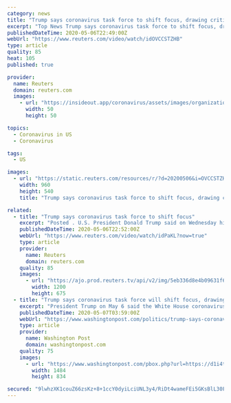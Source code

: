 ```yaml
---
category: news
title: "Trump says coronavirus task force to shift focus, drawing criticism"
excerpt: "Top News Trump says coronavirus task force to shift focus, drawing criticism. Posted . U.S. President Donald Trump said on Wednesday his White House coronavirus task force would r"
publishedDateTime: 2020-05-06T22:49:00Z
webUrl: "https://www.reuters.com/video/watch/idOVCCSTZHB"
type: article
quality: 85
heat: 105
published: true

provider:
  name: Reuters
  domain: reuters.com
  images:
    - url: "https://insideout.app/coronavirus/assets/images/organizations/reuters.com-50x50.jpg"
      width: 50
      height: 50

topics:
  - Coronavirus in US
  - Coronavirus

tags:
  - US

images:
  - url: "https://static.reuters.com/resources/r/?d=20200506&i=OVCCSTZHB&r=OVCCSTZHB&t=2"
    width: 960
    height: 540
    title: "Trump says coronavirus task force to shift focus, drawing criticism"

related:
  - title: "Trump says coronavirus task force to shift focus"
    excerpt: "Posted . U.S. President Donald Trump said on Wednesday his White House coronavirus task force would remain in place b"
    publishedDateTime: 2020-05-06T22:52:00Z
    webUrl: "https://www.reuters.com/video/watch/idPaKL?now=true"
    type: article
    provider:
      name: Reuters
      domain: reuters.com
    quality: 85
    images:
      - url: "https://ajo.prod.reuters.tv/api/v2/img/5eb336d8e4b09631f6470fc2-1588803288273?location=LANDSCAPE"
        width: 1200
        height: 675
  - title: "Trump says coronavirus task force will shift focus, drawing criticism"
    excerpt: "President Trump on May 6 said the White House coronavirus task force will focus on safety and reopening the economy."
    publishedDateTime: 2020-05-07T03:59:00Z
    webUrl: "https://www.washingtonpost.com/politics/trump-says-coronavirus-task-force-will-shift-focus-drawing-criticism/2020/05/06/ea9ce4d1-4533-4240-a301-f5099d0c4b80_video.html"
    type: article
    provider:
      name: Washington Post
      domain: washingtonpost.com
    quality: 75
    images:
      - url: "https://www.washingtonpost.com/pbox.php?url=https://d1i4t8bqe7zgj6.cloudfront.net/thumbnails/5eb33b3ec9e77c0001534f1f/2020-05-06T221159Z_1_OVCCSTZHB_RTRMADC_0_HEALTH-CORONAVIRUS-USA.jpg&w=1484&op=resize&opt=1&filter=antialias&t=20170517"
        width: 1484
        height: 834

secured: "9lwhzXK1couZ66zsKz+8+1ccY0dyiLciUNL3y4/RiDt4wameFEi5GKsBlL30F+aXCq3T+JNEKwaOxLDpmWh1p+jjpRy3Ha4PNHzvkdZr9oL+S2tVobqzmAdqh3VD1AVP8TfBNmyfvse1iLWyqIaAPAOhUxc0LmYJl+9/SZiEssFbtNIuJIkEJw+8uGXGoMuS/z9HGkZI6MbMKtmjvuxcclZ9rXXTDliPDhz9GfmIQ4+/OghxspjmeFcX6FGe8PVGAID9XEv7VH80TRvxBSRDohuCdmMBFkdAYEswVEl91RxReUVR8AqJrTX2Tc/hvlC5lckWh32mMSDDIQG3qXPnKcsd5U+p0ab1v+aOFkOdlojaB4tzEio3wYScE4vGFES3CwlX2AGvfIV6hJ1OtT/J2m1OZxhjf5JB1Q7GLCgIUZfGjNWOkCznv29GCXxb612yoxiRngxoTl1wLHDlVrjaYifXbPHYghLwBYzc4yryHKk=;o5D7PsUDnwzyB+CqtApywg=="
---
```


